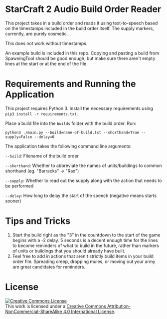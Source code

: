 # StarCraft 2 Audio Build Order Reader

This project takes in a build order and reads it using text-to-speech based on the timestamps included in the build order itself. The supply markers, currently, are purely cosmetic.

This does not work without timestamps.

An example build is included in this repo. Copying and pasting a build from SpawningTool should be good enough, but make sure there aren't empty lines at the start or at the end of the file.

# Requirements and Running the Application

This project requires Python 3. Install the necessary requirements using `pip3 install -r requirements.txt`.

Place a build file into the `builds` folder with the build order. Run:

`python3 ./main.py --build=name-of-build.txt --shorthand=True --supply=False --delay=0`

The application takes the following command line arguments:

`--build`: Filename of the build order

`--shorthand`: Whether to abbreviate the names of units/buildings to common shorthand (eg. "Barracks" -> "Rax")

`--supply`: Whether to read out the supply along with the action that needs to be performed

`--delay`: How long to delay the start of the speech (negative means starts sooner)

# Tips and Tricks

1. Start the build right as the "3" in the countdown to the start of the game begins with a -2 delay. 5 seconds is a decent enough time for the lines to become reminders of what to build in the future, rather than markers of units or buildings that you should already have built.
2. Feel free to add in actions that aren't strictly build items in your build order file. Spreading creep, dropping mules, or moving out your army are great candidates for reminders.


# License

<a rel="license" href="http://creativecommons.org/licenses/by-nc-sa/4.0/"><img alt="Creative Commons License" style="border-width:0" src="https://i.creativecommons.org/l/by-nc-sa/4.0/88x31.png" /></a><br />This work is licensed under a <a rel="license" href="http://creativecommons.org/licenses/by-nc-sa/4.0/">Creative Commons Attribution-NonCommercial-ShareAlike 4.0 International License</a>.
